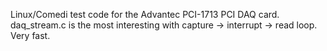 Linux/Comedi test code for the Advantec PCI-1713 PCI DAQ card. daq_stream.c is the most interesting with capture -> interrupt -> read loop. Very fast.
